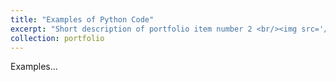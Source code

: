 ```yaml
---
title: "Examples of Python Code"
excerpt: "Short description of portfolio item number 2 <br/><img src='/images/500x300.png'>"
collection: portfolio
---
```


Examples...
